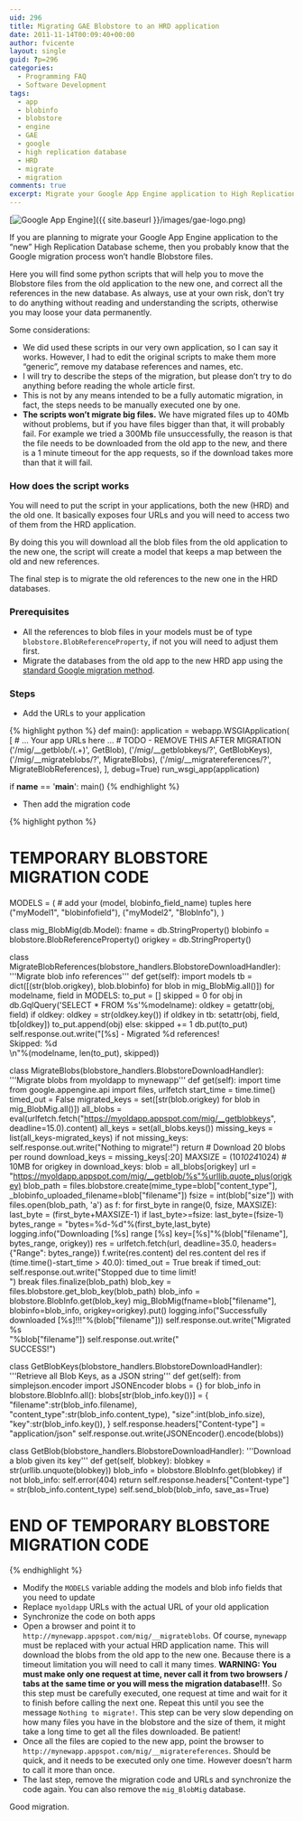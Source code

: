 ```yaml
---
uid: 296
title: Migrating GAE Blobstore to an HRD application
date: 2011-11-14T00:09:40+00:00
author: fvicente
layout: single
guid: ?p=296
categories:
  - Programming FAQ
  - Software Development
tags:
  - app
  - blobinfo
  - blobstore
  - engine
  - GAE
  - google
  - high replication database
  - HRD
  - migrate
  - migration
comments: true
excerpt: Migrate your Google App Engine application to High Replication Database scheme
---
```

[<img src="{{ site.baseurl }}/images/gae-logo.png" alt="Google App Engine" title="google app engine"/>]({{ site.baseurl }}/images/gae-logo.png)

If you are planning to migrate your Google App Engine application to the &#8220;new&#8221; High Replication Database scheme, then you probably know that the Google migration process won&#8217;t handle Blobstore files.

Here you will find some python scripts that will help you to move the Blobstore files from the old application to the new one, and correct all the references in the new database. As always, use at your own risk, don&#8217;t try to do anything without reading and understanding the scripts, otherwise you may loose your data permanently.

<!--more-->

Some considerations:

* We did used these scripts in our very own application, so I can say it works. However, I had to edit the original scripts to make them more &#8220;generic&#8221;, remove my database references and names, etc.
* I will try to describe the steps of the migration, but please don&#8217;t try to do anything before reading the whole article first.
* This is not by any means intended to be a fully automatic migration, in fact, the steps needs to be manually executed one by one.
* **The scripts won&#8217;t migrate big files.** We have migrated files up to 40Mb without problems, but if you have files bigger than that, it will probably fail. For example we tried a 300Mb file unsuccessfully, the reason is that the file needs to be downloaded from the old app to the new, and there is a 1 minute timeout for the app requests, so if the download takes more than that it will fail.

### How does the script works

You will need to put the script in your applications, both the new (HRD) and the old one. It basically exposes four URLs and you will need to access two of them from the HRD application.

By doing this you will download all the blob files from the old application to the new one, the script will create a model that keeps a map between the old and new references.

The final step is to migrate the old references to the new one in the HRD databases.

### Prerequisites

* All the references to blob files in your models must be of type `blobstore.BlobReferenceProperty`, if not you will need to adjust them first.
* Migrate the databases from the old app to the new HRD app using the [standard Google migration method](http://code.google.com/appengine/docs/adminconsole/applicationsettings.html#Migrate_from_Master/Slave_to_High_Replication_Datastore "Google App Engine migrate datastore").

### Steps

* Add the URLs to your application

{% highlight python %}
def main():
    application = webapp.WSGIApplication(
          [
           # ... Your app URLs here ...
           # TODO - REMOVE THIS AFTER MIGRATION
           ('/mig/__getblob/(.+)', GetBlob),
           ('/mig/__getblobkeys/?', GetBlobKeys),
           ('/mig/__migrateblobs/?', MigrateBlobs),
           ('/mig/__migratereferences/?', MigrateBlobReferences),
          ], debug=True)
    run_wsgi_app(application)

if __name__ == '__main__':
  main()
{% endhighlight %}

* Then add the migration code

{% highlight python %}
####
# TEMPORARY BLOBSTORE MIGRATION CODE
####

MODELS = (
    # add your (model, blobinfo_field_name) tuples here
    ("myModel1", "blobinfofield"),
    ("myModel2", "BlobInfo"),
)

class mig_BlobMig(db.Model):
    fname = db.StringProperty()
    blobinfo = blobstore.BlobReferenceProperty()
    origkey = db.StringProperty()

class MigrateBlobReferences(blobstore_handlers.BlobstoreDownloadHandler):
    '''Migrate blob info references'''
    def get(self):
        import models
        tb = dict([(str(blob.origkey), blob.blobinfo) for blob in mig_BlobMig.all()])
        for modelname, field in MODELS:
            to_put = []
            skipped = 0
            for obj in db.GqlQuery('SELECT * FROM %s'%modelname):
                oldkey = getattr(obj, field)
                if oldkey:
                    oldkey = str(oldkey.key())
                if oldkey in tb:
                    setattr(obj, field, tb[oldkey])
                    to_put.append(obj)
                else:
                    skipped += 1
            db.put(to_put)
            self.response.out.write("[%s] - Migrated %d references!<br/>Skipped: %d<br/>\n"%(modelname, len(to_put), skipped))

class MigrateBlobs(blobstore_handlers.BlobstoreDownloadHandler):
    '''Migrate blobs from myoldapp to mynewapp'''
    def get(self):
        import time
        from google.appengine.api import files, urlfetch
        start_time = time.time()
        timed_out = False
        migrated_keys = set([str(blob.origkey) for blob in mig_BlobMig.all()])
        all_blobs = eval(urlfetch.fetch("https://myoldapp.appspot.com/mig/__getblobkeys", deadline=15.0).content)
        all_keys = set(all_blobs.keys())
        missing_keys = list(all_keys-migrated_keys)
        if not missing_keys:
            self.response.out.write("Nothing to migrate!")
            return
        # Download 20 blobs per round
        download_keys = missing_keys[:20]
        MAXSIZE = (10*1024*1024) # 10MB
        for origkey in download_keys:
            blob = all_blobs[origkey]
            url = "https://myoldapp.appspot.com/mig/__getblob/%s"%urllib.quote_plus(origkey)
            blob_path = files.blobstore.create(mime_type=blob["content_type"], _blobinfo_uploaded_filename=blob["filename"])
            fsize = int(blob["size"])
            with files.open(blob_path, 'a') as f:
                for first_byte in range(0, fsize, MAXSIZE):
                    last_byte = (first_byte+MAXSIZE-1)
                    if last_byte>=fsize: last_byte=(fsize-1)
                    bytes_range = "bytes=%d-%d"%(first_byte,last_byte)
                    logging.info("Downloading [%s] range [%s] key=[%s]"%(blob["filename"], bytes_range, origkey))
                    res = urlfetch.fetch(url, deadline=35.0, headers={"Range": bytes_range})
                    f.write(res.content)
                    del res.content
                    del res
                    if (time.time()-start_time > 40.0):
                        timed_out = True
                        break
            if timed_out:
                self.response.out.write("Stopped due to time limit!<br/>")
                break
            files.finalize(blob_path)
            blob_key = files.blobstore.get_blob_key(blob_path)
            blob_info = blobstore.BlobInfo.get(blob_key)
            mig_BlobMig(fname=blob["filename"], blobinfo=blob_info, origkey=origkey).put()
            logging.info("Successfully downloaded [%s]!!!"%(blob["filename"]))
            self.response.out.write("Migrated %s<br/>"%blob["filename"])
        self.response.out.write("<br/>SUCCESS!")

class GetBlobKeys(blobstore_handlers.BlobstoreDownloadHandler):
    '''Retrieve all Blob Keys, as a JSON string'''
    def get(self):
        from simplejson.encoder import JSONEncoder
        blobs = {}
        for blob_info in blobstore.BlobInfo.all():
            blobs[str(blob_info.key())] = {
             "filename":str(blob_info.filename),
             "content_type":str(blob_info.content_type),
             "size":int(blob_info.size),
             "key":str(blob_info.key()),
            }
        self.response.headers["Content-type"] = "application/json"
        self.response.out.write(JSONEncoder().encode(blobs))

class GetBlob(blobstore_handlers.BlobstoreDownloadHandler):
    '''Download a blob given its key'''
    def get(self, blobkey):
        blobkey = str(urllib.unquote(blobkey))
        blob_info = blobstore.BlobInfo.get(blobkey)
        if not blob_info:
            self.error(404)
            return
        self.response.headers["Content-type"] = str(blob_info.content_type)
        self.send_blob(blob_info, save_as=True)

####
# END OF TEMPORARY BLOBSTORE MIGRATION CODE
####
{% endhighlight %}

* Modify the `MODELS` variable adding the models and blob info fields that you need to update
* Replace `myoldapp` URLs with the actual URL of your old application
* Synchronize the code on both apps
* Open a browser and point it to `http://mynewapp.appspot.com/mig/__migrateblobs`. Of course, `mynewapp` must be replaced with your actual HRD application name. This will download the blobs from the old app to the new one. Because there is a timeout limitation you will need to call it many times. **WARNING: You must make only one request at time, never call it from two browsers / tabs at the same time or you will mess the migration database!!!**. So this step must be carefully executed, one request at time and wait for it to finish before calling the next one. Repeat this until you see the message `Nothing to migrate!`. This step can be very slow depending on how many files you have in the blobstore and the size of them, it might take a long time to get all the files downloaded. Be patient!
* Once all the files are copied to the new app, point the browser to `http://mynewapp.appspot.com/mig/__migratereferences`. Should be quick, and it needs to be executed only one time. However doesn&#8217;t harm to call it more than once.
* The last step, remove the migration code and URLs and synchronize the code again. You can also remove the <code>mig_BlobMig</code> database.

Good migration.
